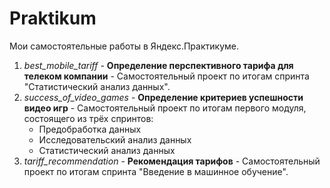 # Praktikum
Мои самостоятельные работы в Яндекс.Практикуме.

1. *best_mobile_tariff* - **Определение перспективного тарифа для телеком компании** - Самостоятельный проект по итогам спринта "Статистический анализ данных".
2. *success_of_video_games* - **Определение критериев успешности видео игр** - Самостоятельный проект по итогам первого модуля, состоящего из трёх спринтов:
    - Предобработка данных
    - Исследовательский анализ данных
    - Статистический анализ данных
3. *tariff_recommendation* - **Рекомендация тарифов** - Самостоятельный проект по итогам спринта "Введение в машинное обучение".
